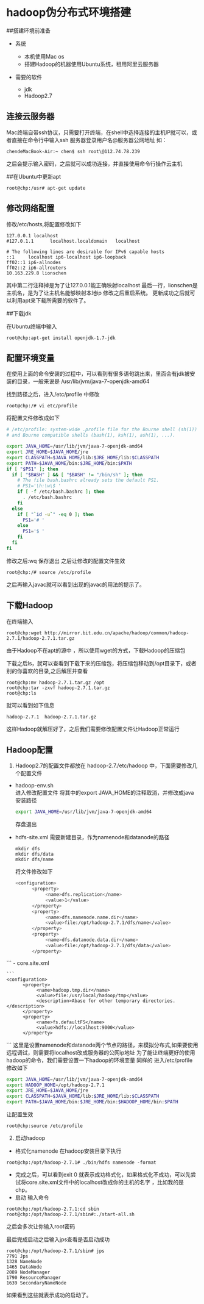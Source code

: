 # hadoop伪分布式环境搭建

##搭建环境前准备

- 系统

  - 本机使用Mac os
  - 搭建Hadoop的机器使用Ubuntu系统，租用阿里云服务器 
- 需要的软件
  - jdk
  - Hadoop2.7
  
## 连接云服务器
Mac终端自带ssh协议，只需要打开终端，在shell中选择连接的主机IP就可以，或者直接在命令行中输入ssh 服务器登录用户名@服务器公网地址
如：

```
chendeMacBook-Air:~ chen$ ssh root\@112.74.78.239 
```

之后会提示输入密码，之后就可以成功连接，并直接使用命令行操作云主机

##在Ubuntu中更新apt
```
root@chp:/usr# apt-get update

```

## 修改网络配置

修改/etc/hosts,将配置修改如下

```
127.0.0.1 localhost
#127.0.1.1      localhost.localdomain   localhost

# The following lines are desirable for IPv6 capable hosts
::1     localhost ip6-localhost ip6-loopback
ff02::1 ip6-allnodes
ff02::2 ip6-allrouters
10.163.229.8 lionschen
```
其中第二行注释掉是为了让127.0.0.1能正确映射localhost
最后一行，lionschen是主机名，是为了让主机名能够映射本地ip
修改之后重启系统。
更新成功之后就可以利用apt来下载所需要的软件了。

##下载jdk

在Ubuntu终端中输入
```
root@chp:apt-get install openjdk-1.7-jdk 
```
## 配置环境变量

在使用上面的命令安装的过程中，可以看到有很多语句跳出来，里面会有jdk被安装的目录，一般来说是 /usr/lib/jvm/java-7-openjdk-amd64

找到路径之后，进入/etc/profile 中修改

```
root@chp:/# vi etc/profile
```
将配置文件修改成如下
``` sh
# /etc/profile: system-wide .profile file for the Bourne shell (sh(1))
# and Bourne compatible shells (bash(1), ksh(1), ash(1), ...).

export JAVA_HOME=/usr/lib/jvm/java-7-openjdk-amd64
export JRE_HOME=$JAVA_HOME/jre
export CLASSPATH=$JAVA_HOME/lib:$JRE_HOME/lib:$CLASSPATH
export PATH=$JAVA_HOME/bin:$JRE_HOME/bin:$PATH
if [ "$PS1" ]; then
  if [ "$BASH" ] && [ "$BASH" != "/bin/sh" ]; then
    # The file bash.bashrc already sets the default PS1.
    # PS1='\h:\w\$ '
    if [ -f /etc/bash.bashrc ]; then
      . /etc/bash.bashrc
    fi
  else
    if [ "`id -u`" -eq 0 ]; then
      PS1='# '
    else
      PS1='$ '
    fi
  fi
fi
```
修改之后:wq 保存退出
之后让修改的配置文件生效
```
root@chp:/# source /etc/profile
```
之后再输入javac就可以看到出现的javac的用法的提示了。

## 下载Hadoop 
在终端输入
```
root@chp:wget http://mirror.bit.edu.cn/apache/hadoop/common/hadoop-2.7.1/hadoop-2.7.1.tar.gz
```
由于Hadoop不在apt的源中 ，所以使用wget的方式，下载Hadoop的压缩包

下载之后ls，就可以查看到下载下来的压缩包，将压缩包移动到/opt目录下，或者别的你喜欢的目录,之后解压并查看
```
root@chp:mv hadoop-2.7.1.tar.gz /opt
root@chp:tar -zxvf hadoop-2.7.1.tar.gz 
root@chp:ls 
```
就可以看到如下信息
```
hadoop-2.7.1  hadoop-2.7.1.tar.gz
```
这样Hadoop就解压好了，之后我们需要修改配置文件让Hadoop正常运行

## Hadoop配置
1. Hadoop2.7的配置文件都放在 hadoop-2.7./etc/hadoop 中，下面需要修改几个配置文件 
  - hadoop-env.sh  
    进入修改配置文件
    将其中的export JAVA_HOME的注释取消，并修改成java安装路径
    
    ``` sh
    export JAVA_HOME=/usr/lib/jvm/java-7-openjdk-amd64
    
    ```
    存盘退出
    
  - hdfs-site.xml
    需要新建目录，作为namenode和datanode的路径
    
    ```
    mkdir dfs
    mkdir dfs/data
    mkdir dfs/name
    ```
   
    将文件修改如下
    
    ``` sh
    <configuration>
          <property>
               <name>dfs.replication</name>
               <value>1</value>
          </property>
          <property>
               <name>dfs.namenode.name.dir</name>
               <value>file:/opt/hadoop-2.7.1/dfs/name</value>
          </property>
          <property>
               <name>dfs.datanode.data.dir</name>
               <value>file:/opt/hadoop-2.7.1/dfs/data</value>
          </property>
  </configuration>
    ```
  - core.site.xml 

    ```
    <configuration>
          <property>
               <name>hadoop.tmp.dir</name>
               <value>file:/usr/local/hadoop/tmp</value>
               <description>Abase for other temporary directories.</description>
          </property>
          <property>
               <name>fs.defaultFS</name>
               <value>hdfs://localhost:9000</value>
          </property>
  </configuration>
    ```
    这里是设置namenode和datanode两个节点的路径，来模拟分布式,如果要使用远程调试，则需要将localhost改成服务器的公网ip地址
  为了能让终端更好的使用hadoop的命令，我们需要设置一下hadoop的环境变量
  同样的 进入/etc/profile
  修改如下
  
  ``` sh
  export JAVA_HOME=/usr/lib/jvm/java-7-openjdk-amd64
  export HADOOP_HOME=/opt/hadoop-2.7.1
  export JRE_HOME=$JAVA_HOME/jre
  export CLASSPATH=$JAVA_HOME/lib:$JRE_HOME/lib:$CLASSPATH
  export PATH=$JAVA_HOME/bin:$JRE_HOME/bin:$HADOOP_HOME/bin:$PATH
  ```
  
  让配置生效
  
  ```
  root@chp:source /etc/profile
  ```
2. 启动hadoop 
  - 格式化namenode
  在hadoop安装目录下执行
  
  ```
  root@chp:/opt/hadoop-2.7.1# ./bin/hdfs namenode -format
  ```
  - 完成之后，可以看到exit 0 就表示成功格式化，如果格式化不成功，可以先尝试将core.site.xml文件中的localhost改成你的主机的名字
  ，比如我的是chp。
  - 启动
  输入命令
  
  ```
  root@chp:/opt/hadoop-2.7.1:cd sbin
  root@chp:/opt/hadoop-2.7.1/sbin#:./start-all.sh
  ```
  之后会多次让你输入root密码
  
  最后完成启动之后输入jps查看是否启动成功
  
  ```
  root@chp:/opt/hadoop-2.7.1/sbin# jps
  7791 Jps
  1328 NameNode
  1465 DataNode
  2089 NodeManager
  1790 ResourceManager
  1639 SecondaryNameNode
  ```
  如果看到这些就表示成功的启动了。
